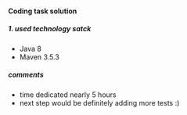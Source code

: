 #### Coding task solution

##### 1. used technology satck
 - Java 8
 - Maven 3.5.3
 
##### comments

- time dedicated nearly 5 hours
- next step would be definitely adding more tests  :)